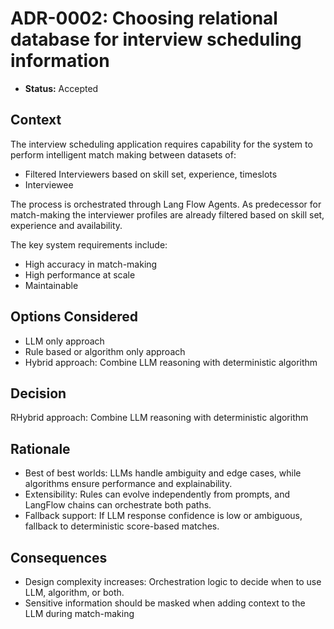 # ADR-0002: Choosing relational database for interview scheduling information

* **Status:** Accepted

## Context

The interview scheduling application requires capability for the system to perform intelligent match making between datasets of:
- Filtered Interviewers based on skill set, experience, timeslots
- Interviewee

The process is orchestrated through Lang Flow Agents. As predecessor for match-making the interviewer profiles are already filtered based on skill set, experience and availability. 

The key system requirements include:
- High accuracy in match-making
- High performance at scale
- Maintainable

## Options Considered

- LLM only approach
- Rule based or algorithm only approach
- Hybrid approach: Combine LLM reasoning with deterministic algorithm

## Decision

RHybrid approach: Combine LLM reasoning with deterministic algorithm

## Rationale

- Best of best worlds: LLMs handle ambiguity and edge cases, while algorithms ensure performance and explainability.
- Extensibility: Rules can evolve independently from prompts, and LangFlow chains can orchestrate both paths.
- Fallback support: If LLM response confidence is low or ambiguous, fallback to deterministic score-based matches.

## Consequences

- Design complexity increases: Orchestration logic to decide when to use LLM, algorithm, or both.
- Sensitive information should be masked when adding context to the LLM during match-making
